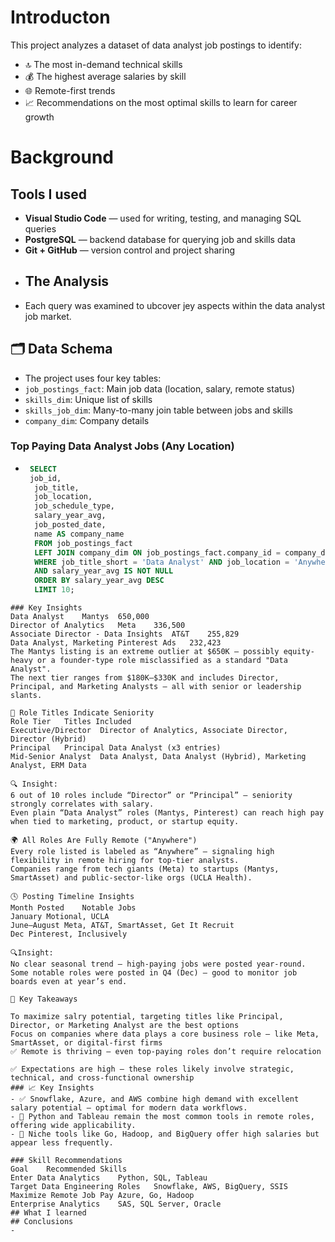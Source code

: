 # Introducton
This project analyzes a dataset of data analyst job postings to identify:
- 🔝 The most in-demand technical skills
- 💰 The highest average salaries by skill
- 🌐 Remote-first trends
- 📈 Recommendations on the most optimal skills to learn for career growth
# Background
## Tools I used
- **Visual Studio Code** — used for writing, testing, and managing SQL queries
- **PostgreSQL** — backend database for querying job and skills data
- **Git + GitHub** — version control and project sharing
-  ## The Analysis
-  Each query was examined to ubcover jey aspects within the data analyst job market.
## 🗂️ Data Schema
- The project uses four key tables:
- `job_postings_fact`: Main job data (location, salary, remote status)
- `skills_dim`: Unique list of skills
- `skills_job_dim`: Many-to-many join table between jobs and skills
- `company_dim`: Company details
 ### Top Paying Data Analyst Jobs (Any Location)
- ```sql
   SELECT 
   job_id,
    job_title,
    job_location,
    job_schedule_type,
    salary_year_avg,
    job_posted_date,
    name AS company_name
    FROM job_postings_fact
    LEFT JOIN company_dim ON job_postings_fact.company_id = company_dim.company_id
    WHERE job_title_short = 'Data Analyst' AND job_location = 'Anywhere'
    AND salary_year_avg IS NOT NULL
    ORDER BY salary_year_avg DESC
    LIMIT 10;
```
### Key Insights
Data Analyst	Mantys	650,000
Director of Analytics	Meta	336,500
Associate Director - Data Insights	AT&T	255,829
Data Analyst, Marketing	Pinterest Ads	232,423
The Mantys listing is an extreme outlier at $650K — possibly equity-heavy or a founder-type role misclassified as a standard "Data Analyst".
The next tier ranges from $180K–$330K and includes Director, Principal, and Marketing Analysts — all with senior or leadership slants.

🧠 Role Titles Indicate Seniority
Role Tier	Titles Included
Executive/Director	Director of Analytics, Associate Director, Director (Hybrid)
Principal	Principal Data Analyst (x3 entries)
Mid-Senior Analyst	Data Analyst, Data Analyst (Hybrid), Marketing Analyst, ERM Data

🔍 Insight:
6 out of 10 roles include “Director” or “Principal” — seniority strongly correlates with salary.
Even plain “Data Analyst” roles (Mantys, Pinterest) can reach high pay when tied to marketing, product, or startup equity.

🌍 All Roles Are Fully Remote ("Anywhere")
Every role listed is labeled as “Anywhere” — signaling high flexibility in remote hiring for top-tier analysts.
Companies range from tech giants (Meta) to startups (Mantys, SmartAsset) and public-sector-like orgs (UCLA Health).

🕓 Posting Timeline Insights
Month Posted	Notable Jobs
January	Motional, UCLA
June–August	Meta, AT&T, SmartAsset, Get It Recruit
Dec	Pinterest, Inclusively

🔍Insight:
No clear seasonal trend — high-paying jobs were posted year-round.
Some notable roles were posted in Q4 (Dec) — good to monitor job boards even at year’s end.

📌 Key Takeaways

To maximize salry potential, targeting titles like Principal, Director, or Marketing Analyst are the best options
Focus on companies where data plays a core business role — like Meta, SmartAsset, or digital-first firms
✅ Remote is thriving — even top-paying roles don’t require relocation

✅ Expectations are high — these roles likely involve strategic, technical, and cross-functional ownership
### 📈 Key Insights
- ✅ Snowflake, Azure, and AWS combine high demand with excellent salary potential — optimal for modern data workflows.
- 🧠 Python and Tableau remain the most common tools in remote roles, offering wide applicability.
- 💼 Niche tools like Go, Hadoop, and BigQuery offer high salaries but appear less frequently.

### Skill Recommendations
Goal	Recommended Skills
Enter Data Analytics	Python, SQL, Tableau
Target Data Engineering Roles	Snowflake, AWS, BigQuery, SSIS
Maximize Remote Job Pay	Azure, Go, Hadoop
Enterprise Analytics	SAS, SQL Server, Oracle
## What I learned
## Conclusions
- 
